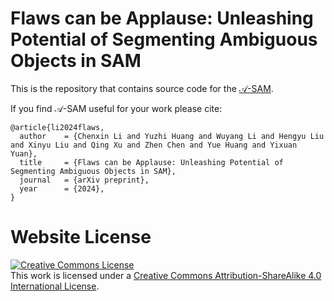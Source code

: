# Flaws can be Applause: Unleashing Potential of Segmenting Ambiguous Objects in SAM

This is the repository that contains source code for the [$\mathcal{A}$-SAM](https://A-SA-M.github.io/).

If you find $\mathcal{A}$-SAM useful for your work please cite:
```
@article{li2024flaws,
  author    = {Chenxin Li and Yuzhi Huang and Wuyang Li and Hengyu Liu and Xinyu Liu and Qing Xu and Zhen Chen and Yue Huang and Yixuan Yuan},
  title     = {Flaws can be Applause: Unleashing Potential of Segmenting Ambiguous Objects in SAM},
  journal   = {arXiv preprint},
  year      = {2024},
}
```

# Website License
<a rel="license" href="http://creativecommons.org/licenses/by-sa/4.0/"><img alt="Creative Commons License" style="border-width:0" src="https://i.creativecommons.org/l/by-sa/4.0/88x31.png" /></a><br />This work is licensed under a <a rel="license" href="http://creativecommons.org/licenses/by-sa/4.0/">Creative Commons Attribution-ShareAlike 4.0 International License</a>.
